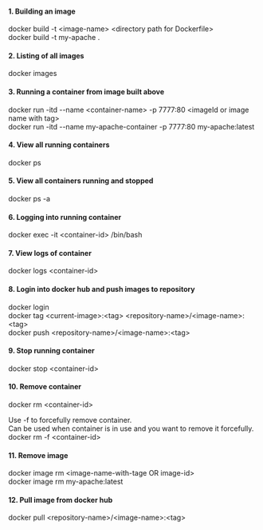#### 1. Building an image
docker build -t &lt;image-name&gt; &lt;directory path for Dockerfile&gt; <br/>
docker build -t my-apache .

#### 2. Listing of all images
docker images

#### 3. Running a container from image built above
docker run -itd --name &lt;container-name&gt; -p 7777:80 &lt;imageId or image name with tag&gt; <br>
docker run -itd --name my-apache-container -p 7777:80 my-apache:latest

#### 4. View all running containers
docker ps

#### 5. View all containers running and stopped
docker ps -a

#### 6. Logging into running container
docker exec -it &lt;container-id&gt; /bin/bash

#### 7. View logs of container
docker logs &lt;container-id&gt;

#### 8. Login into docker hub and push images to repository
docker login <br>
docker tag &lt;current-image&gt;:&lt;tag&gt; &lt;repository-name&gt;/&lt;image-name&gt;:&lt;tag&gt; <br>
docker push &lt;repository-name&gt;/&lt;image-name&gt;:&lt;tag&gt;

#### 9. Stop running container
docker stop &lt;container-id&gt;

#### 10. Remove container
docker rm &lt;container-id&gt; <br>

Use -f to forcefully remove container.<br>
Can be used when container is in use and you want to remove it forcefully.<br>
docker rm -f &lt;container-id&gt;

#### 11. Remove image
docker image rm &lt;image-name-with-tage OR image-id&gt; <br>
docker image rm my-apache:latest

#### 12. Pull image from docker hub
docker pull &lt;repository-name&gt;/&lt;image-name&gt;:&lt;tag&gt;
